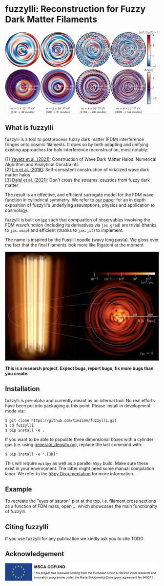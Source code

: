 # fuzzylli: Reconstruction for Fuzzy Dark Matter Filaments
<div align="center">
<img
src="https://github.com/timzimm/fuzzylli/blob/5b5b6bd7d66a69f3de60b184f99e43f75080f0c9/images/crosssections.png" alt="logo"></img>
</div>

## What is fuzzylli
fuzzylli is a tool to postprocess fuzzy dark matter (FDM) interference fringes
onto cosmic filaments. It does so by both adapting and unifying existing approaches for halo
interference reconstruction, most notably:

[1] [Yavetz et al. (2021)](https://arxiv.org/abs/2109.06125):
Construction of Wave Dark Matter Halos: Numerical Algorithm and Analytical Constraints
<br>
[2] [Lin et al. (2018)](https://arxiv.org/abs/1801.02320):
Self-consistent construction of virialized wave dark matter halos
<br>
[3] [Dalal et al. (2021)](https://arxiv.org/abs/2011.13141):
Don't cross the streams: caustics from fuzzy dark matter

The result is an effective, and efficient surrogate model for the FDM wave function in 
cylindrical symmetry. We refer to [our paper](#citing-fuzzylli)
for an in depth exposition of fuzzylli's underlying assumptions, physics and application
to cosmology.

fuzzylli is built on [jax](https://github.com/google/jax) such that compuation of observables 
involving the FDM wavefunction
(including its derivatives via `jax.grad`) are trivial (thanks to `jax.vmap`) and 
efficient (thanks to `jax.jit`) to implement.

The name is inspired by the Fussilli noodle (wavy long pasta). We gloss over the
fact that the final filaments look more like Rigatoni at the moment
<div align="center">
<img
src="https://github.com/timzimm/fuzzylli/blob/2f6bcfa22dd8e5464ef896dec482c9aafd6bd6e0/images/volume_rendering.png" alt="logo" width="600"></img>
</div>

**This is a research project. Expect bugs, report bugs, fix more bugs than you
create.**

## Installation
fuzzylli is pre-alpha and currently meant as an internal tool. No real efforts
have been put into packaging at this point. Please install in development mode
via:
```console
$ git clone https://github.com/timzimm/fuzzylli.git
$ cd fuzzylli
$ pip install -e .
```
If you want to be able to populate three dimensional boxes with a cylinder gas
(i.e. using [generate_density.py](https://github.com/timzimm/fuzzylli/blob/3c4ba7e048d663de7ae41750a81384ec8030dd77/fuzzylli/generate_density.py)),
replace the last command with:
```console
$ pip install -e ".[3D]"
```
This will require `mpi4py` as well as a parallel `h5py` build.
Make sure these exist in your envirnoment.
The latter might need some manual compilation labor. We refer to the [h5py
Documentation](https://docs.h5py.org/en/latest/mpi.html) for more information.

## Example
To recreate the "eyes of sauron" plot at the top, i.e. filament cross sections as a 
function of FDM mass,  open ... which showcases the main functionalty of fuzzylli.

## Citing fuzzylli
If you use fuzzylli for any publication we kindly ask you to cite
TODO

## Acknowledgement
<div align="center">
<img
src="https://github.com/timzimm/fuzzylli/blob/820bc2c270556f4b9208f09224c53764eb6651d1/images/eu_acknowledgement_compsci_3.png" alt="logo"></img>
</div>
